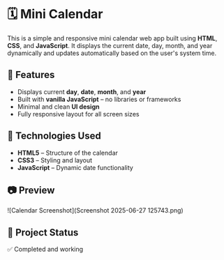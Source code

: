 # 🗓️ Mini Calendar

This is a simple and responsive mini calendar web app built using **HTML**, **CSS**, and **JavaScript**. It displays the current date, day, month, and year dynamically and updates automatically based on the user's system time.

## 🔧 Features

* Displays current **day**, **date**, **month**, and **year**
* Built with **vanilla JavaScript** – no libraries or frameworks
* Minimal and clean **UI design**
* Fully responsive layout for all screen sizes

## 📁 Technologies Used

* **HTML5** – Structure of the calendar
* **CSS3** – Styling and layout
* **JavaScript** – Dynamic date functionality

## 📷 Preview

![Calendar Screenshot](Screenshot 2025-06-27 125743.png)


## 📌 Project Status

✅ Completed and working


